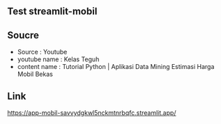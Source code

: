 ## Test streamlit-mobil

## Soucre
- Source : Youtube
- youtube name : Kelas Teguh
- content name : Tutorial Python | Aplikasi Data Mining Estimasi Harga Mobil Bekas


## Link
https://app-mobil-savvydgkwl5nckmtnrbqfc.streamlit.app/
